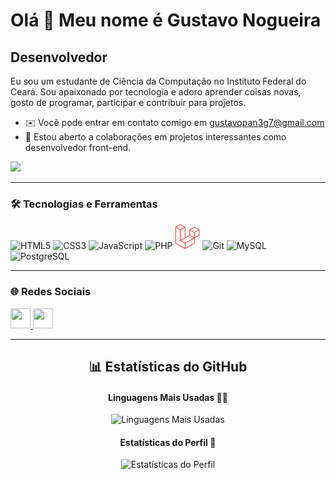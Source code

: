 Olá 👋 Meu nome é Gustavo Nogueira
==================================

Desenvolvedor
-------------

Eu sou um estudante de Ciência da Computação no Instituto Federal do Ceará. Sou apaixonado por tecnologia e adoro aprender coisas novas, gosto de programar, participar e contribuir para projetos.

* ✉️ Você pode entrar em contato comigo em [gustavopan3g7@gmail.com](mailto:gustavopan3g7@gmail.com)
* 🤝 Estou aberto a colaborações em projetos interessantes como desenvolvedor front-end.

<a href="https://www.github.com/gustavo-nog" target="_blank" rel="noreferrer">
  <img src="https://img.shields.io/github/followers/gustavo-nog?logo=github&style=for-the-badge&color=0891b2&labelColor=1c1917" />
</a>

---

### 🛠️ Tecnologias e Ferramentas

<p align="left">
  <img src="https://cdn.jsdelivr.net/gh/devicons/devicon/icons/html5/html5-original.svg" width="40" height="40" alt="HTML5" />
  <img src="https://cdn.jsdelivr.net/gh/devicons/devicon/icons/css3/css3-original.svg" width="40" height="40" alt="CSS3" />
  <img src="https://cdn.jsdelivr.net/gh/devicons/devicon/icons/javascript/javascript-original.svg" width="40" height="40" alt="JavaScript" />
  <img src="https://cdn.jsdelivr.net/gh/devicons/devicon/icons/php/php-original.svg" width="40" height="40" alt="PHP" />
  <img src="https://raw.githubusercontent.com/devicons/devicon/master/icons/laravel/laravel-original.svg" width="40" height="40" alt="Laravel" />
  <img src="https://cdn.jsdelivr.net/gh/devicons/devicon/icons/git/git-original.svg" width="40" height="40" alt="Git" />
  <img src="https://cdn.jsdelivr.net/gh/devicons/devicon/icons/mysql/mysql-original.svg" width="40" height="40" alt="MySQL" />
  <img src="https://cdn.jsdelivr.net/gh/devicons/devicon/icons/postgresql/postgresql-original.svg" width="40" height="40" alt="PostgreSQL" />
</p>

---

### 🌐 Redes Sociais

<p align="left"> 
  <a href="https://www.github.com/gustavo-nog" target="_blank" rel="noreferrer">
    <img src="https://raw.githubusercontent.com/danielcranney/readme-generator/main/public/icons/socials/github.svg" width="32" height="32" />
  </a>
  <a href="https://www.linkedin.com/in/gustavo-alves-nogueira/" target="_blank" rel="noreferrer">
    <img src="https://raw.githubusercontent.com/danielcranney/readme-generator/main/public/icons/socials/linkedin.svg" width="32" height="32" />
  </a>
</p>

---

<h2 align="center">📊 Estatísticas do GitHub</h2>

<h4 align="center">Linguagens Mais Usadas 👨‍💻</h4>
<p align="center">
  <img src="https://github-readme-stats.vercel.app/api/top-langs/?username=gustavo-nog&layout=compact&theme=dark" alt="Linguagens Mais Usadas" />
</p>

<h4 align="center">Estatísticas do Perfil 🎯</h4>
<p align="center">
  <img src="https://github-readme-stats.vercel.app/api?username=gustavo-nog&show_icons=true&theme=highcontrast" alt="Estatísticas do Perfil" />
</p>
